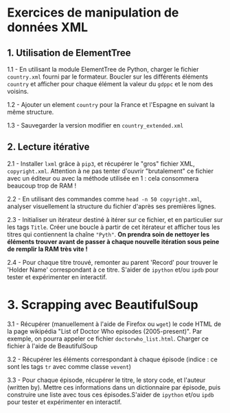 # Exercices de manipulation de données XML

## 1. Utilisation de ElementTree

1.1 - En utilisant la module ElementTree de Python, charger le fichier `country.xml` fourni par le formateur. Boucler sur les différents éléments `country` et afficher pour chaque élément la valeur du `gdppc` et le nom des voisins.

1.2 - Ajouter un element `country` pour la France et l'Espagne en suivant la même structure.

1.3 - Sauvegarder la version modifier en `country_extended.xml`

## 2. Lecture itérative

2.1 - Installer `lxml` grâce à `pip3`, et récupérer le "gros" fichier XML, `copyright.xml`. Attention à ne pas tenter d'ouvrir "brutalement" ce fichier avec un éditeur ou avec la méthode utilisée en 1 : cela consommera beaucoup trop de RAM !

2.2 - En utilisant des commandes comme `head -n 50 copyright.xml`, analyser visuellement la structure du fichier d'après ses premières lignes.

2.3 - Initialiser un itérateur destiné à itérer sur ce fichier, et en particulier sur les tags `Title`. Créer une boucle à partir de cet itérateur et afficher tous les titres qui contiennent la chaîne `"Pyth"`. **On prendra soin de nettoyer les éléments trouver avant de passer à chaque nouvelle itération sous peine de remplir la RAM très vite !**

2.4 - Pour chaque titre trouvé, remonter au parent 'Record' pour trouver le 'Holder Name' correspondant à ce titre. S'aider de `ipython` et/ou `ipdb` pour tester et expérimenter en interactif.

# 3. Scrapping avec BeautifulSoup

3.1 - Récupérer (manuellement à l'aide de Firefox ou `wget`) le code HTML de la page wikipédia "List of Doctor Who episodes (2005-present)". Par exemple, on pourra appeler ce fichier `doctorwho_list.html`. Charger ce fichier à l'aide de BeautifulSoup

3.2 - Récupérer les éléments correspondant à chaque épisode (indice : ce sont les tags `tr` avec comme classe `vevent`)

3.3 - Pour chaque épisode, récupérer le titre, le story code, et l'auteur (written by). Mettre ces informations dans un dictionnaire par épisode, puis construire une liste avec tous ces épisodes.S'aider de `ipython` et/ou `ipdb` pour tester et expérimenter en interactif.
